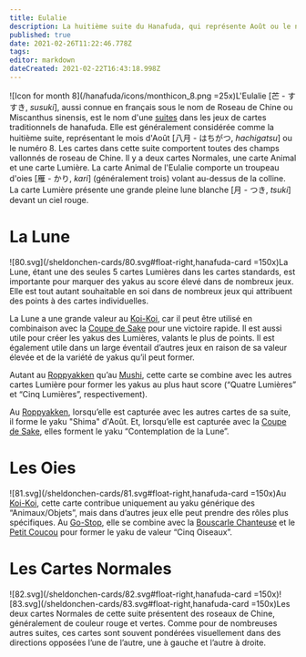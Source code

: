 ```yaml
---
title: Eulalie
description: La huitième suite du Hanafuda, qui représente Août ou le numéro 8
published: true
date: 2021-02-26T11:22:46.778Z
tags: 
editor: markdown
dateCreated: 2021-02-22T16:43:18.998Z
---
```


![Icon for month 8](/hanafuda/icons/monthicon_8.png =25x)L'Eulalie [芒 - すすき, *susuki*], aussi connue en français sous le nom de Roseau de Chine ou Miscanthus sinensis, est le nom d'une [suites](/fr/hanafuda/guide/suite) dans les jeux de cartes traditionnels de hanafuda. Elle est généralement considérée comme la huitième suite, représentant le mois d'Août [八月	- はちがつ, *hachigatsu*] ou le numéro 8. Les cartes dans cette suite comportent toutes des champs vallonnés de roseau de Chine. Il y a deux cartes Normales, une carte Animal et une carte Lumière. La carte Animal de l'Eulalie comporte un troupeau d'oies [雁 - かり, *kari*] (généralement trois) volant au-dessus de la colline. La carte Lumière présente une grande pleine lune blanche [月 - つき, *tsuki*] devant un ciel rouge. 

# La Lune 
![80.svg](/sheldonchen-cards/80.svg#float-right,hanafuda-card =150x)La Lune, étant une des seules 5 cartes Lumières dans les cartes standards, est importante pour marquer des yakus au score élevé dans de nombreux jeux. Elle est tout autant souhaitable en soi dans de nombreux jeux qui attribuent des points à des cartes individuelles.

La Lune a une grande valeur au [Koi-Koi](/en/hanafuda/games/koi-koi), car il peut être utilisé en combinaison avec la [Coupe de Sake](/en/hanafuda/suits/chrysanthemum#sake-cup) pour une victoire rapide. Il est aussi utile pour créer les yakus des Lumières, valants le plus de points. Il est également utile dans un large éventail d’autres jeux en raison de sa valeur élevée et de la variété de yakus qu’il peut former.

Autant au [Roppyakken](/en/hanafuda/games/roppyakken) qu’au [Mushi](/fr/hanafuda/games/mushi), cette carte se combine avec les autres cartes Lumière pour former les yakus au plus haut score (“Quatre Lumières” et “Cinq Lumières”, respectivement). 

Au [Roppyakken](/en/hanafuda/games/roppyakken), lorsqu’elle est capturée avec les autres cartes de sa suite, il forme le yaku "Shima" d'Août. Et, lorsqu’elle est capturée avec la [Coupe de Sake](/en/hanafuda/suits/chrysanthemum#sake-cup), elles forment le yaku “Contemplation de la Lune”.

# Les Oies
![81.svg](/sheldonchen-cards/81.svg#float-right,hanafuda-card =150x)Au [Koi-Koi](/en/hanafuda/games/koi-koi), cette carte contribue uniquement au yaku générique des “Animaux/Objets”, mais dans d’autres jeux elle peut prendre des rôles plus spécifiques. Au [Go-Stop](/en/hanafuda/games/go-stop), elle se combine avec la [Bouscarle Chanteuse](/fr/hanafuda/guide/Abricotier#la-bouscarle-chanteuse) et le [Petit Coucou](/fr/hanafuda/guide/Glycine#le-petit-coucou) pour former le yaku de valeur “Cinq Oiseaux”.

# Les Cartes Normales
![82.svg](/sheldonchen-cards/82.svg#float-right,hanafuda-card =150x)![83.svg](/sheldonchen-cards/83.svg#float-right,hanafuda-card =150x)Les deux cartes Normales de cette suite présentent des roseaux de Chine, généralement de couleur rouge et vertes. Comme pour de nombreuses autres suites, ces cartes sont souvent pondérées visuellement dans des directions opposées l’une de l’autre, une à gauche et l’autre à droite.
